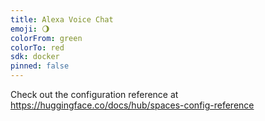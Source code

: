 ```yaml
---
title: Alexa Voice Chat
emoji: 🌖
colorFrom: green
colorTo: red
sdk: docker
pinned: false
---
```


Check out the configuration reference at https://huggingface.co/docs/hub/spaces-config-reference
